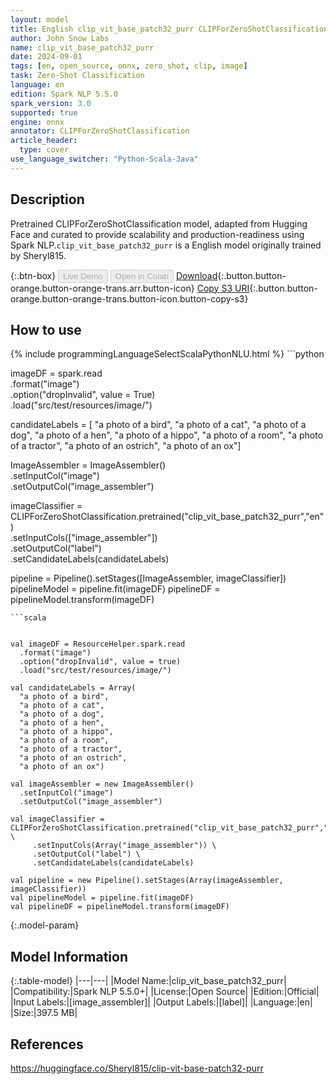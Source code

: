 ```yaml
---
layout: model
title: English clip_vit_base_patch32_purr CLIPForZeroShotClassification from Sheryl815
author: John Snow Labs
name: clip_vit_base_patch32_purr
date: 2024-09-01
tags: [en, open_source, onnx, zero_shot, clip, image]
task: Zero-Shot Classification
language: en
edition: Spark NLP 5.5.0
spark_version: 3.0
supported: true
engine: onnx
annotator: CLIPForZeroShotClassification
article_header:
  type: cover
use_language_switcher: "Python-Scala-Java"
---
```


## Description

Pretrained CLIPForZeroShotClassification model, adapted from Hugging Face and curated to provide scalability and production-readiness using Spark NLP.`clip_vit_base_patch32_purr` is a English model originally trained by Sheryl815.

{:.btn-box}
<button class="button button-orange" disabled>Live Demo</button>
<button class="button button-orange" disabled>Open in Colab</button>
[Download](https://s3.amazonaws.com/auxdata.johnsnowlabs.com/public/models/clip_vit_base_patch32_purr_en_5.5.0_3.0_1725227641864.zip){:.button.button-orange.button-orange-trans.arr.button-icon}
[Copy S3 URI](s3://auxdata.johnsnowlabs.com/public/models/clip_vit_base_patch32_purr_en_5.5.0_3.0_1725227641864.zip){:.button.button-orange.button-orange-trans.button-icon.button-copy-s3}

## How to use



<div class="tabs-box" markdown="1">
{% include programmingLanguageSelectScalaPythonNLU.html %}
```python

imageDF = spark.read \
    .format("image") \
    .option("dropInvalid", value = True) \
    .load("src/test/resources/image/")
    
candidateLabels = [
    "a photo of a bird",
    "a photo of a cat",
    "a photo of a dog",
    "a photo of a hen",
    "a photo of a hippo",
    "a photo of a room",
    "a photo of a tractor",
    "a photo of an ostrich",
    "a photo of an ox"]

ImageAssembler = ImageAssembler() \
	.setInputCol("image") \
	.setOutputCol("image_assembler")

imageClassifier = CLIPForZeroShotClassification.pretrained("clip_vit_base_patch32_purr","en") \
     .setInputCols(["image_assembler"]) \
     .setOutputCol("label") \
     .setCandidateLabels(candidateLabels)

pipeline = Pipeline().setStages([ImageAssembler, imageClassifier])
pipelineModel = pipeline.fit(imageDF)
pipelineDF = pipelineModel.transform(imageDF)


```
```scala

		
val imageDF = ResourceHelper.spark.read
  .format("image")
  .option("dropInvalid", value = true)
  .load("src/test/resources/image/")

val candidateLabels = Array(
  "a photo of a bird",
  "a photo of a cat",
  "a photo of a dog",
  "a photo of a hen",
  "a photo of a hippo",
  "a photo of a room",
  "a photo of a tractor",
  "a photo of an ostrich",
  "a photo of an ox")

val imageAssembler = new ImageAssembler()
  .setInputCol("image")
  .setOutputCol("image_assembler")
  
val imageClassifier = CLIPForZeroShotClassification.pretrained("clip_vit_base_patch32_purr","en") \
     .setInputCols(Array("image_assembler")) \
     .setOutputCol("label") \
     .setCandidateLabels(candidateLabels)
  
val pipeline = new Pipeline().setStages(Array(imageAssembler, imageClassifier))
val pipelineModel = pipeline.fit(imageDF)
val pipelineDF = pipelineModel.transform(imageDF)

```
</div>

{:.model-param}
## Model Information

{:.table-model}
|---|---|
|Model Name:|clip_vit_base_patch32_purr|
|Compatibility:|Spark NLP 5.5.0+|
|License:|Open Source|
|Edition:|Official|
|Input Labels:|[image_assembler]|
|Output Labels:|[label]|
|Language:|en|
|Size:|397.5 MB|

## References

https://huggingface.co/Sheryl815/clip-vit-base-patch32-purr